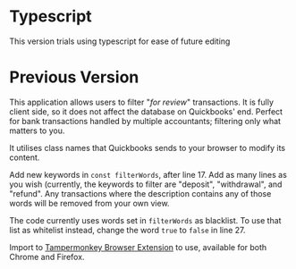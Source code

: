 # Typescript
This version trials using typescript for ease of future editing
# Previous Version
This application allows users to filter "_for review_" transactions. It is fully client side, so it does not affect the database on Quickbooks' end. Perfect for bank transactions handled by multiple accountants; filtering only what matters to you.

It utilises class names that Quickbooks sends to your browser to modify its content.

Add new keywords in `const filterWords`, after line 17. Add as many lines as you wish (currently, the keywords to filter are "deposit", "withdrawal", and "refund". Any transactions where the description contains any of those words will be removed from your own view.

The code currently uses words set in `filterWords` as blacklist. To use that list as whitelist instead, change the word `true` to `false` in line 27.

Import to [Tampermonkey Browser Extension](https://www.tampermonkey.net/) to use, available for both Chrome and Firefox.
